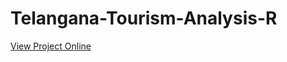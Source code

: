 # Telangana-Tourism-Analysis-R

[View Project Online](https://rpubs.com/kaushaljoshi/telangana_tourism_project)
